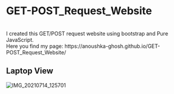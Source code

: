 # GET-POST_Request_Website
<br>
I created this GET/POST request website using bootstrap and Pure JavaScript.
<br>
Here you find my page: https://anoushka-ghosh.github.io/GET-POST_Request_Website/
<br>


## Laptop View
![IMG_20210714_125701](https://user-images.githubusercontent.com/56183187/125581057-0279e553-1b5e-4efc-997f-124c96704d80.jpg)
